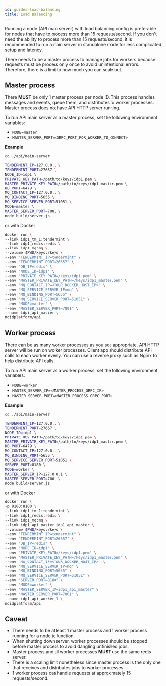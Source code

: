 ```yaml
---
id: guides-load-balancing
title: Load Balancing
---
```


Running a node (API main server) with load balancing config is preferable for nodes that have to process more than 15 requests/second. If you don't need the ability to process more than 15 requests/second, it is recommended to run a main server in standalone mode for less complicated setup and latency.

There needs to be a master process to manage jobs for workers because requests must be process only once to avoid unintentional errors. Therefore, there is a limit to how much you can scale out.

## Master process

There **MUST** be only 1 master process per node ID. This process handles messages and events, queue them, and distributes to worker processes. Master process does not have API HTTP server running.

To run API main server as a master process, set the following environment variables:

- `MODE=master`
- `MASTER_SERVER_PORT=<GRPC_PORT_FOR_WORKER_TO_CONNECT>`

**Example**

```sh
cd ./api/main-server

TENDERMINT_IP=127.0.0.1 \
TENDERMINT_PORT=27657 \
NODE_ID=idp1 \
PRIVATE_KEY_PATH=/path/to/keys/idp1.pem \
MASTER_PRIVATE_KEY_PATH=/path/to/keys/idp1_master.pem \
DB_PORT=6479 \
MQ_CONTACT_IP=127.0.0.1 \
MQ_BINDING_PORT=5655 \
MQ_SERVICE_SERVER_PORT=51051 \
MODE=master \
MASTER_SERVER_PORT=7001 \
node build/server.js
```

or with Docker

```sh
docker run \
--link idp1_tm_1:tendermint \
--link idp1_redis:redis \
--link idp1_mq:mq \
--volume $PWD/keys:/keys \
--env "TENDERMINT_IP=tendermint" \
--env "TENDERMINT_PORT=26657" \
--env "DB_IP=redis" \
--env "NODE_ID=idp1" \
--env "PRIVATE_KEY_PATH=/keys/idp1.pem" \
--env "MASTER_PRIVATE_KEY_PATH=/keys/idp1_master.pem" \
--env "MQ_CONTACT_IP=<YOUR_DOCKER_HOST_IP>" \
--env "MQ_SERVICE_SERVER_IP=mq" \
--env "MQ_BINDING_PORT=5655" \
--env "MQ_SERVICE_SERVER_PORT=51051" \
--env "MODE=master" \
--env "MASTER_SERVER_PORT=7001" \
--name idp1_api_master \
ndidplatform/api
```

## Worker process

There can be as many worker processes as you see appropriate. API HTTP server will be run on worker processes. Client app should distribute API calls to each worker evenly. You can use a reverse proxy such as Nginx to help distribute API calls.

To run API main server as a worker process, set the following environment variables:

- `MODE=worker`
- `MASTER_SERVER_IP=<MASTER_PROCESS_GRPC_IP>`
- `MASTER_SERVER_PORT=<MASTER_PROCESS_GRPC_PORT>`

**Example**

```sh
cd ./api/main-server

TENDERMINT_IP=127.0.0.1 \
TENDERMINT_PORT=27657 \
NODE_ID=idp1 \
PRIVATE_KEY_PATH=/path/to/keys/idp1.pem \
MASTER_PRIVATE_KEY_PATH=/path/to/keys/idp1_master.pem \
DB_PORT=6479 \
MQ_CONTACT_IP=127.0.0.1 \
MQ_BINDING_PORT=5655 \
MQ_SERVICE_SERVER_PORT=51051 \
SERVER_PORT=8180 \
MODE=worker \
MASTER_SERVER_IP=127.0.0.1 \
MASTER_SERVER_PORT=7001 \
node build/server.js
```

or with Docker

```sh
docker run \
-p 8180:8180 \
--link idp1_tm_1:tendermint \
--link idp1_redis:redis \
--link idp1_mq:mq \
--link idp1_api_master:idp1_api_master \
--volume $PWD/keys:/keys \
--env "TENDERMINT_IP=tendermint" \
--env "TENDERMINT_PORT=26657" \
--env "DB_IP=redis" \
--env "NODE_ID=idp1" \
--env "PRIVATE_KEY_PATH=/keys/idp1.pem" \
--env "MASTER_PRIVATE_KEY_PATH=/keys/idp1_master.pem" \
--env "MQ_CONTACT_IP=<YOUR_DOCKER_HOST_IP>" \
--env "MQ_SERVICE_SERVER_IP=mq" \
--env "MQ_BINDING_PORT=5655" \
--env "MQ_SERVICE_SERVER_PORT=51051" \
--env "SERVER_PORT=8180" \
--env "MODE=worker" \
--env "MASTER_SERVER_IP=idp1_api_master" \
--env "MASTER_SERVER_PORT=7001" \
--name idp1_api_worker_1 \
ndidplatform/api
```

## Caveat

- There needs to be at least 1 master process and 1 worker process running for a node to function.
- When shutting down server, worker processes should be stopped before master process to avoid dangling unfinished jobs.
- Master process and all worker processes **MUST** use the same redis server.
- There is a scaling limit nonetheless since master process is the only one that receives and distributes jobs to worker processes.
- 1 worker process can handle requests at approximately 15 requests/second.
